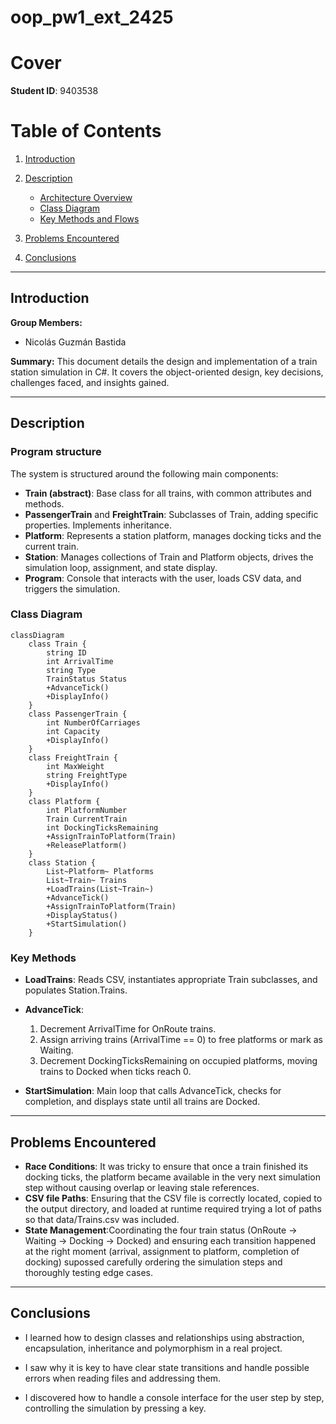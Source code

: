 # oop_pw1_ext_2425
# Cover

**Student ID**: 9403538

# Table of Contents

1. [Introduction](#introduction)
2. [Description](#description)

   * [Architecture Overview](#architecture-overview)
   * [Class Diagram](#class-diagram)
   * [Key Methods and Flows](#key-methods-and-flows)
3. [Problems Encountered](#problems-encountered)
4. [Conclusions](#conclusions)

---

## Introduction

**Group Members:**

* Nicolás Guzmán Bastida

**Summary:**
This document details the design and implementation of a train station simulation in C#. It covers the object-oriented design, key decisions, challenges faced, and insights gained.

---

## Description

### Program structure

The system is structured around the following main components:

* **Train (abstract)**: Base class for all trains, with common attributes and methods.
* **PassengerTrain** and **FreightTrain**: Subclasses of Train, adding specific properties. Implements inheritance.
* **Platform**: Represents a station platform, manages docking ticks and the current train.
* **Station**: Manages collections of Train and Platform objects, drives the simulation loop, assignment, and state display.
* **Program**: Console that interacts with the user, loads CSV data, and triggers the simulation.

### Class Diagram

```mermaid
classDiagram
    class Train {
        string ID
        int ArrivalTime
        string Type
        TrainStatus Status
        +AdvanceTick()
        +DisplayInfo()
    }
    class PassengerTrain {
        int NumberOfCarriages
        int Capacity
        +DisplayInfo()
    }
    class FreightTrain {
        int MaxWeight
        string FreightType
        +DisplayInfo()
    }
    class Platform {
        int PlatformNumber
        Train CurrentTrain
        int DockingTicksRemaining
        +AssignTrainToPlatform(Train)
        +ReleasePlatform()
    }
    class Station {
        List~Platform~ Platforms
        List~Train~ Trains
        +LoadTrains(List~Train~)
        +AdvanceTick()
        +AssignTrainToPlatform(Train)
        +DisplayStatus()
        +StartSimulation()
    }
```

### Key Methods 

* **LoadTrains**: Reads CSV, instantiates appropriate Train subclasses, and populates Station.Trains.
* **AdvanceTick**:

  1. Decrement ArrivalTime for OnRoute trains.
  2. Assign arriving trains (ArrivalTime == 0) to free platforms or mark as Waiting.
  3. Decrement DockingTicksRemaining on occupied platforms, moving trains to Docked when ticks reach 0.
* **StartSimulation**: Main loop that calls AdvanceTick, checks for completion, and displays state until all trains are Docked.

---

## Problems Encountered

* **Race Conditions**:  It was tricky to ensure that once a train finished its docking ticks, the platform became available in the very next simulation step without causing overlap or leaving stale references.
* **CSV file Paths**: Ensuring that the CSV file is correctly located, copied to the output directory, and loaded at runtime required trying a lot of paths so that data/Trains.csv was included.
* **State Management**:Coordinating the four train status (OnRoute -> Waiting -> Docking -> Docked) and ensuring each transition happened at the right moment (arrival, assignment to platform, completion of docking) supossed carefully ordering the simulation steps and thoroughly testing edge cases.

---

## Conclusions

* I learned how to design classes and relationships using abstraction, encapsulation, inheritance and polymorphism in a real project.

* I saw why it is key to have clear state transitions and handle possible errors when reading files and addressing them.

* I discovered how to handle a console interface for the user step by step, controlling the simulation by pressing a key.

